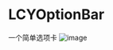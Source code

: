 # LCYOptionBar
一个简单选项卡
![image](https://github.com/19940524/LCYOptionBar/raw/master/designSketch.gif )   
